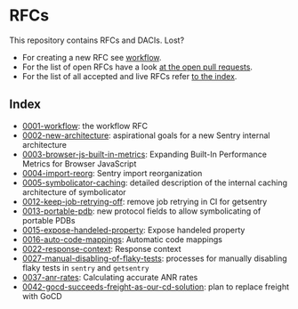 # RFCs

This repository contains RFCs and DACIs.  Lost?

* For creating a new RFC see [workflow](text/0001-workflow.md).
* For the list of open RFCs have a look [at the open pull requests](https://github.com/getsentry/rfcs/pulls).
* For the list of all accepted and live RFCs refer [to the index](#index).

## Index

* [0001-workflow](text/0001-workflow.md): the workflow RFC
* [0002-new-architecture](text/0002-new-architecture.md): aspirational goals for a new Sentry internal architecture
* [0003-browser-js-built-in-metrics](text/0003-browser-js-built-in-metrics.md): Expanding Built-In Performance Metrics for Browser JavaScript
* [0004-import-reorg](text/0004-import-reorg.md): Sentry import reorganization
* [0005-symbolicator-caching](text/0005-symbolicator-caching.md): detailed description of the internal caching architecture of symbolicator
* [0012-keep-job-retrying-off](text/0012-keep-job-retrying-off.md): remove job retrying in CI for getsentry
* [0013-portable-pdb](text/0013-portable-pdb.md): new protocol fields to allow symbolicating of portable PDBs
* [0015-expose-handeled-property](text/0015-expose-handeled-property.md): Expose handeled property
* [0016-auto-code-mappings](text/0016-auto-code-mappings.md): Automatic code mappings
* [0022-response-context](text/0022-response-context.md): Response context
* [0027-manual-disabling-of-flaky-tests](text/0027-manual-disabling-of-flaky-tests.md): processes for manually disabling flaky tests in `sentry` and `getsentry`
* [0037-anr-rates](text/0037-anr-rates.md): Calculating accurate ANR rates
* [0042-gocd-succeeds-freight-as-our-cd-solution](text/0042-gocd-succeeds-freight-as-our-cd-solution.md): plan to replace freight with GoCD
